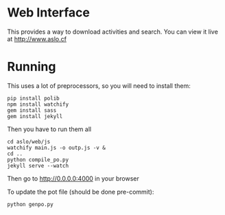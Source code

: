 
# Web Interface

This provides a way to download activities and search.
You can view it live at http://www.aslo.cf

# Running

This uses a lot of preprocessors, so you will need to install them:

	pip install polib
	npm install watchify
	gem install sass
	gem install jekyll

Then you have to run them all

	cd aslo/web/js
	watchify main.js -o outp.js -v &
	cd ..
	python compile_po.py
	jekyll serve --watch

Then go to http://0.0.0.0:4000 in your browser

To update the pot file (should be done pre-commit):

	python genpo.py
